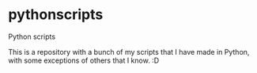 # pythonscripts
Python scripts

This is a repository with a bunch of my scripts that I have made in Python, with some
exceptions of others that I know. :D
